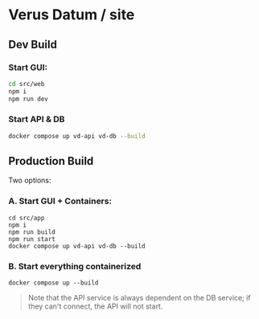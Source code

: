 # Verus Datum / site

## Dev Build
### Start GUI:
```bash
cd src/web
npm i
npm run dev
```
### Start API & DB
```bash
docker compose up vd-api vd-db --build
```


## Production Build
Two options:
### A. Start GUI + Containers:
```
cd src/app
npm i
npm run build
npm run start
docker compose up vd-api vd-db --build
```
### B. Start everything containerized
```
docker compose up --build
```

> Note that the API service is always dependent on the DB service; if they can't connect, the API will not start.

